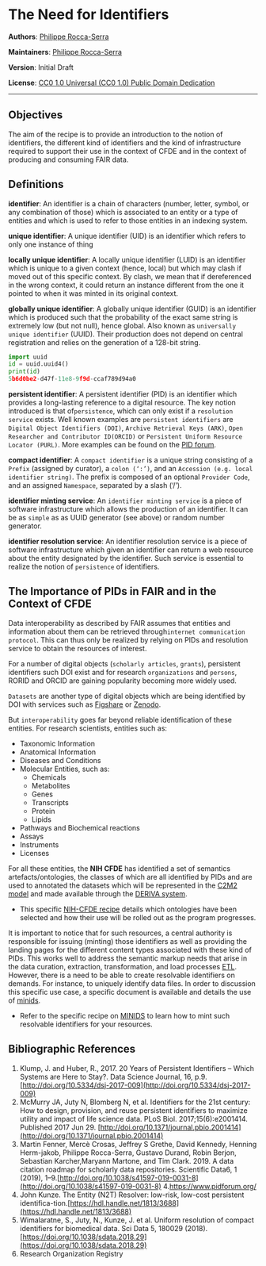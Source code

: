 # The Need for Identifiers

**Authors**: [Philippe Rocca-Serra](https://orcid.org/0000-0001-9853-5668)

**Maintainers**: [Philippe Rocca-Serra](https://orcid.org/0000-0001-9853-5668)

**Version**: Initial Draft

**License**: [CC0 1.0 Universal (CC0 1.0) Public Domain Dedication](https://creativecommons.org/publicdomain/zero/1.0/deed.en)

---

## Objectives

The aim of the recipe is to provide an introduction to the notion of identifiers, the different kind of identifiers and the kind of infrastructure required to support their use in the context of CFDE and in the context of producing and consuming FAIR data.


## Definitions

**identifier**: An identifier is a chain of characters (number, letter, symbol, or any combination of those) which is associated to an entity or a type of entities and which is used to refer to those entities in an indexing system.

**unique identifier**: A unique identifier (UID) is an identifier which  refers to only one instance of thing 

**locally unique identifier**: A locally unique identifier (LUID) is an  identifier which is unique to a given context (hence, local) but which may clash if moved out of this specific context. By clash, we mean that if dereferenced in the wrong context, it could return an instance different from the one it pointed to when it was minted in its original context.

**globally unique identifier**: A globally unique identifier  (GUID) is an identifier which is produced such that the probability of the exact same string is extremely low (but not null), hence global. Also known as `universally unique identifier` (UUID). Their production does not depend on central registration and relies on the generation of a 128-bit string.

```python
import uuid
id = uuid.uuid4() 
print(id)
5b6d0be2-d47f-11e8-9f9d-ccaf789d94a0
```

**persistent identifier**: A persistent identifier (PID) is an identifier which provides a long-lasting reference to a digital resource. The key notion introduced is that of`persistence`, which can only exist if a `resolution service` exists. Well known examples are `persistent identifiers` are `Digital Object Identifiers (DOI)`, `Archive Retrieval Keys (ARK)`, `Open Researcher and Contributor ID(ORCID)` or `Persistent Uniform Resource Locator (PURL)`. More examples can be found on the [PID forum](https://www.pidforum.org/).

**compact identifier**: A `compact identifier` is a unique string consisting of a `Prefix` (assigned by curator), a `colon (‘:’)`, and an `Accession (e.g. local identifier string)`. The prefix is composed of an optional `Provider Code`, and an assigned `Namespace`, separated by a slash (‘/’).

**identifier minting service**: An `identifier minting service` is a piece of software infrastructure which allows the production of an identifier. It can be as `simple` as as UUID generator (see above) or random number generator.

**identifier resolution service**: An identifier resolution service is a piece of software infrastructure which given an identifier can return a web resource about the entity designated by the identifier. Such service is essential to realize the notion of `persistence` of identifiers.


    
## The Importance of PIDs in FAIR and in the Context of CFDE

Data interoperability as described by FAIR assumes that entities and information about them can be retrieved through`internet communication protocol`. This can thus only be realized by relying on PIDs and resolution service to obtain the resources of interest.

For a number of digital objects (`scholarly articles`, `grants`), persistent identifiers such DOI exist and for research `organizations` and `persons`, RORID and ORCID are gaining popularity becoming more widely used.

`Datasets` are another type of digital objects which are being identified by DOI with services such as [Figshare](https://figshare.com/) or [Zenodo](https://zenodo.org).

But `interoperability` goes far beyond reliable identification of these entities. For research scientists, entities such as:  
* Taxonomic Information
* Anatomical Information
* Diseases and Conditions
* Molecular Entities, such as:
    - Chemicals
    - Metabolites
    - Genes
    - Transcripts
    - Protein
    - Lipids
* Pathways and Biochemical reactions
* Assays
* Instruments
* Licenses

For all these entities, the **NIH CFDE** has identified a set of semantics artefacts/ontologies, the classes of which are all identified by PIDs and are used to annotated the datasets which will be represented in the [C2M2 model](https://www.nih-cfde.org/product/cfde-c2m2/) and made available through the [DERIVA system](http://isrd.isi.edu/deriva/).

* This specific [NIH-CFDE recipe](../Semantics/cfde-terminologies.md) details which ontologies have been selected and how their use will be rolled out as the program progresses.

It is important to notice that for such resources, a central authority is responsible for issuing (minting) those identifiers as well as providing the landing pages for the different content types associated with these kind of PIDs.
This works well to address the semantic markup needs that arise in the data curation, extraction, transformation, and load processes [ETL](https://docs.nih-cfde.org/en/latest/CFDE-glossary/#extract-transform-load-process-etl). However, there is a need to be able to create resolvable identifiers on demands. For instance, to uniquely identify data files. In order to discussion this specific use case, a specific document is available and details the use of [minids](https://fair-research.org/).

* Refer to the specific recipe on [MINIDS](./minids.md) to learn how to mint such resolvable identifiers for your resources.




## Bibliographic References

1. Klump, J. and Huber, R., 2017. 20 Years of Persistent Identifiers – Which Systems are Here to Stay?. Data Science Journal, 16, p.9. [http://doi.org/10.5334/dsj-2017-009](http://doi.org/10.5334/dsj-2017-009)
2. McMurry JA, Juty N, Blomberg N, et al. Identifiers for the 21st century: How to design, provision, and reuse persistent identifiers to maximize utility and impact of life science data. PLoS Biol. 2017;15(6):e2001414. Published 2017 Jun 29. [http://doi.org/10.1371/journal.pbio.2001414](http://doi.org/10.1371/journal.pbio.2001414)
3. Martin Fenner, Mercè Crosas, Jeffrey S Grethe, David Kennedy, Henning Herm-jakob, Philippe Rocca-Serra, Gustavo Durand, Robin Berjon, Sebastian Karcher,Maryann Martone, and Tim Clark. 2019. A data citation roadmap for scholarly data repositories. Scientific Data6, 1 (2019), 1–9.[http://doi.org/10.1038/s41597-019-0031-8](http://doi.org/10.1038/s41597-019-0031-8)
4.https://www.pidforum.org/
5. John Kunze. The Entity (N2T) Resolver: low-risk, low-cost persistent identifica-tion.[https://hdl.handle.net/1813/3688](https://hdl.handle.net/1813/3688)
6. Wimalaratne, S., Juty, N., Kunze, J. et al. Uniform resolution of compact identifiers for biomedical data. Sci Data 5, 180029 (2018). [https://doi.org/10.1038/sdata.2018.29](https://doi.org/10.1038/sdata.2018.29)
7. Research Organization Registry
